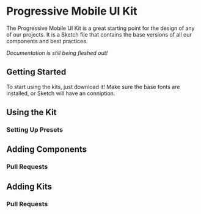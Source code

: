 # Progressive Mobile UI Kit

The Progressive Mobile UI Kit is a great starting point for the design of any of our projects. It is a Sketch file that contains the base versions of all our components and best practices.

_Documentation is still being fleshed out!_

## Getting Started

To start using the kits, just download it! Make sure the base fonts are installed, or Sketch will have an conniption.

## Using the Kit

### Setting Up Presets

## Adding Components

### Pull Requests

## Adding Kits

### Pull Requests